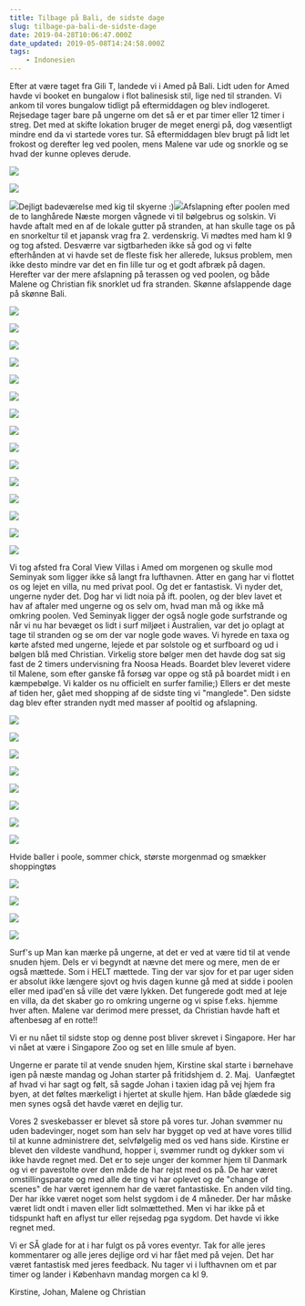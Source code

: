 ```yaml
---
title: Tilbage på Bali, de sidste dage
slug: tilbage-pa-bali-de-sidste-dage
date: 2019-04-28T10:06:47.000Z
date_updated: 2019-05-08T14:24:58.000Z
tags: 
    - Indonesien
---
```


Efter at være taget fra Gili T, landede vi i Amed på Bali. Lidt uden for Amed havde vi booket en bungalow i flot balinesisk stil, lige ned til stranden. Vi ankom til vores bungalow tidligt på eftermiddagen og blev indlogeret. Rejsedage tager bare på ungerne om det så er et par timer eller 12 timer i streg. Det med at skifte lokation bruger de meget energi på, dog væsentligt mindre end da vi startede vores tur. Så eftermiddagen blev brugt på lidt let frokost og derefter leg ved poolen, mens Malene var ude og snorkle og se hvad der kunne opleves derude.

![](/../../assets/images/2019/04/IMG_0001-6.jpg)

![](/../../assets/images/2019/04/IMG_0007-6.jpg)

![](/../../assets/images/2019/04/IMG_0008-7.jpg)Dejligt badeværelse med kig til skyerne :)![](/../../assets/images/2019/04/IMG_0031-4.jpg)Afslapning efter poolen med de to langhårede
Næste morgen vågnede vi til bølgebrus og solskin. Vi havde aftalt med en af de lokale gutter på stranden, at han skulle tage os på en snorkeltur til et japansk vrag fra 2. verdenskrig. Vi mødtes med ham kl 9 og tog afsted. Desværre var sigtbarheden ikke så god og vi følte efterhånden at vi havde set de fleste fisk her allerede, luksus problem, men ikke desto mindre var det en fin lille tur og et godt afbræk på dagen. Herefter var der mere afslapning på terassen og ved poolen, og både Malene og Christian fik snorklet ud fra stranden. Skønne afslappende dage på skønne Bali.

![](/../../assets/images/2019/04/IMG_0002-6.jpg)

![](/../../assets/images/2019/04/IMG_0003-5.jpg)

![](/../../assets/images/2019/04/IMG_0004-7.jpg)

![](/../../assets/images/2019/04/IMG_0005-8.jpg)

![](/../../assets/images/2019/04/IMG_0032-1.jpg)

![](/../../assets/images/2019/04/IMG_0035-5.jpg)

![](/../../assets/images/2019/04/IMG_0036-3.jpg)

![](/../../assets/images/2019/04/IMG_0006-5.jpg)

![](/../../assets/images/2019/04/IMG_0027-4.jpg)

![](/../../assets/images/2019/04/IMG_0028-5.jpg)

![](/../../assets/images/2019/04/IMG_0009-5.jpg)

![](/../../assets/images/2019/04/IMG_0033-4.jpg)

![](/../../assets/images/2019/04/IMG_0010-3.jpg)

![](/../../assets/images/2019/04/IMG_0011-8.jpg)

![](/../../assets/images/2019/04/IMG_0012-4.jpg)

Vi tog afsted fra Coral View Villas i Amed om morgenen og skulle mod Seminyak som ligger ikke så langt fra lufthavnen. Atter en gang har vi flottet os og lejet en villa, nu med privat pool. Og det er fantastisk. Vi nyder det, ungerne nyder det. Dog har vi lidt noia på ift. poolen, og der blev lavet et hav af aftaler med ungerne og os selv om, hvad man må og ikke må omkring poolen. 
Ved Seminyak ligger der også nogle gode surfstrande og når vi nu har bevæget os lidt i surf miljøet i Australien, var det jo oplagt at tage til stranden og se om der var nogle gode waves. Vi hyrede en taxa og kørte afsted med ungerne, lejede et par solstole og et surfboard og ud i bølgen blå med Christian. Virkelig store bølger men det havde dog sat sig fast de 2 timers undervisning fra Noosa Heads. Boardet blev leveret videre til Malene, som efter ganske få forsøg var oppe og stå på boardet midt i en kæmpebølge. Vi kalder os nu officielt en surfer familie;)
Ellers er det meste af tiden her, gået med shopping af de sidste ting vi "manglede". Den sidste dag blev efter stranden nydt med masser af pooltid og afslapning. 

![](/../../assets/images/2019/04/IMG_0014-7.jpg)

![](/../../assets/images/2019/04/IMG_0017-7.jpg)

![](/../../assets/images/2019/04/IMG_0018-6.jpg)

![](/../../assets/images/2019/04/IMG_0019-7.jpg)

![](/../../assets/images/2019/04/IMG_0015-4.jpg)

![](/../../assets/images/2019/04/IMG_0020-7.jpg)

![](/../../assets/images/2019/04/IMG_0021-5.jpg)

![](/../../assets/images/2019/04/IMG_0029-6.jpg)

Hvide baller i poole, sommer chick, største morgenmad og smækker shoppingtøs

![](/../../assets/images/2019/04/IMG_0023-7.jpg)

![](/../../assets/images/2019/04/IMG_0024-5.jpg)

![](/../../assets/images/2019/04/IMG_0025-5.jpg)

![](/../../assets/images/2019/04/IMG_0026-6.jpg)

Surf's up
Man kan mærke på ungerne, at det er ved at være tid til at vende snuden hjem. Dels er vi begyndt at nævne det mere og mere, men de er også mættede. Som i HELT mættede. Ting der var sjov for et par uger siden er absolut ikke længere sjovt og hvis dagen kunne gå med at sidde i poolen eller med ipad'en så ville det være lykken. Det fungerede godt med at leje en villa, da det skaber go ro omkring ungerne og vi spise f.eks. hjemme hver aften. Malene var derimod mere presset, da Christian havde haft et aftenbesøg af en rotte!!

Vi er nu nået til sidste stop og denne post bliver skrevet i Singapore. Her har vi nået at være i Singapore Zoo og set en lille smule af byen. 

Ungerne er parate til at vende snuden hjem, Kirstine skal starte i børnehave igen på næste mandag og Johan starter på fritidshjem d. 2. Maj.  Uanfægtet af hvad vi har sagt og følt, så sagde Johan i taxien idag på vej hjem fra byen, at det føltes mærkeligt i hjertet at skulle hjem. Han både glædede sig men synes også det havde været en dejlig tur. 

Vores 2 sveskebasser er blevet så store på vores tur. Johan svømmer nu uden badevinger, noget som han selv har bygget op ved at have vores tillid til at kunne administrere det, selvfølgelig med os ved hans side. Kirstine er blevet den vildeste vandhund, hopper i, svømmer rundt og dykker som vi ikke havde regnet med. Det er to seje unger der kommer hjem til Danmark og vi er pavestolte over den måde de har rejst med os på. De har været omstillingsparate og med alle de ting vi har oplevet og de "change of scenes" de har været igennem har de været fantastiske.
En anden vild ting. Der har ikke været noget som helst sygdom i de 4 måneder. Der har måske været lidt ondt i maven eller lidt solmættethed. Men vi har ikke på et tidspunkt haft en aflyst tur eller rejsedag pga sygdom. Det havde vi ikke regnet med.

Vi er SÅ glade for at i har fulgt os på vores eventyr. Tak for alle jeres kommentarer og alle jeres dejlige ord vi har fået med på vejen. Det har været fantastisk med jeres feedback. Nu tager vi i lufthavnen om et par timer og lander i København mandag morgen ca kl 9.

Kirstine, Johan, Malene og Christian
